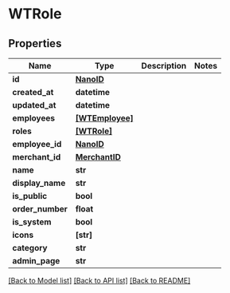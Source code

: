 # WTRole


## Properties
Name | Type | Description | Notes
------------ | ------------- | ------------- | -------------
**id** | [**NanoID**](NanoID.md) |  | 
**created_at** | **datetime** |  | 
**updated_at** | **datetime** |  | 
**employees** | [**[WTEmployee]**](WTEmployee.md) |  | 
**roles** | [**[WTRole]**](WTRole.md) |  | 
**employee_id** | [**NanoID**](NanoID.md) |  | 
**merchant_id** | [**MerchantID**](MerchantID.md) |  | 
**name** | **str** |  | 
**display_name** | **str** |  | 
**is_public** | **bool** |  | 
**order_number** | **float** |  | 
**is_system** | **bool** |  | 
**icons** | **[str]** |  | 
**category** | **str** |  | 
**admin_page** | **str** |  | 

[[Back to Model list]](../README.md#documentation-for-models) [[Back to API list]](../README.md#documentation-for-api-endpoints) [[Back to README]](../README.md)


